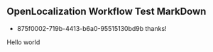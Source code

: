 ## OpenLocalization Workflow Test MarkDown
* 875f0002-719b-4413-b6a0-95515130bd9b 
thanks!

Hello world